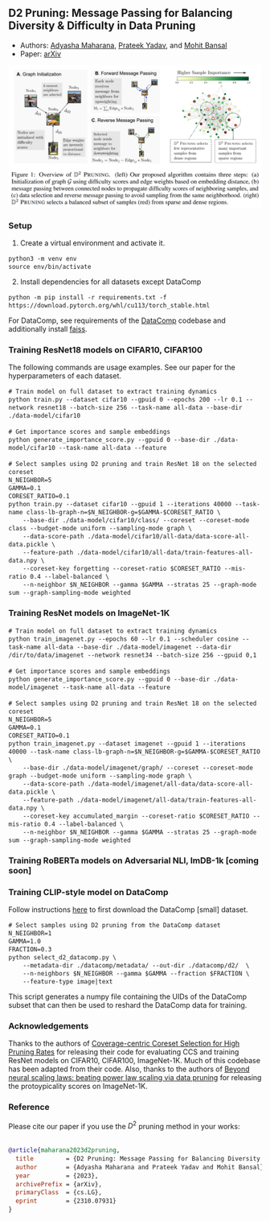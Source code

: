 ## D2 Pruning: Message Passing for Balancing Diversity & Difficulty in Data Pruning
* Authors: [Adyasha Maharana](https://adymaharana.github.io/), [Prateek Yadav](https://prateeky2806.github.io/), and [Mohit Bansal](https://www.cs.unc.edu/~mbansal/)
* Paper: [arXiv](https://arxiv.org/abs/2310.07931)

![image](./assets/d2_pruning_main.png)

### Setup

1. Create a virtual environment and activate it.
```
python3 -m venv env
source env/bin/activate
```
2. Install dependencies for all datasets except DataComp
```
python -m pip install -r requirements.txt -f https://download.pytorch.org/whl/cu113/torch_stable.html
```
For DataComp, see requirements of the [DataComp](https://github.com/mlfoundations/datacomp) codebase and additionally install [faiss](https://github.com/facebookresearch/faiss/blob/main/INSTALL.md).

### Training ResNet18 models on CIFAR10, CIFAR100
The following commands are usage examples. See our paper for the hyperparameters of each dataset.
```
# Train model on full dataset to extract training dynamics
python train.py --dataset cifar10 --gpuid 0 --epochs 200 --lr 0.1 --network resnet18 --batch-size 256 --task-name all-data --base-dir ./data-model/cifar10

# Get importance scores and sample embeddings
python generate_importance_score.py --gpuid 0 --base-dir ./data-model/cifar10 --task-name all-data --feature

# Select samples using D2 pruning and train ResNet 18 on the selected coreset
N_NEIGHBOR=5
GAMMA=0.1
CORESET_RATIO=0.1
python train.py --dataset cifar10 --gpuid 1 --iterations 40000 --task-name class-lb-graph-n=$N_NEIGHBOR-g=$GAMMA-$CORESET_RATIO \
    --base-dir ./data-model/cifar10/class/ --coreset --coreset-mode class --budget-mode uniform --sampling-mode graph \
    --data-score-path ./data-model/cifar10/all-data/data-score-all-data.pickle \
    --feature-path ./data-model/cifar10/all-data/train-features-all-data.npy \
    --coreset-key forgetting --coreset-ratio $CORESET_RATIO --mis-ratio 0.4 --label-balanced \
    --n-neighbor $N_NEIGHBOR --gamma $GAMMA --stratas 25 --graph-mode sum --graph-sampling-mode weighted
```


### Training ResNet models on ImageNet-1K
```
# Train model on full dataset to extract training dynamics
python train_imagenet.py --epochs 60 --lr 0.1 --scheduler cosine --task-name all-data --base-dir ./data-model/imagenet --data-dir /dir/to/data/imagenet --network resnet34 --batch-size 256 --gpuid 0,1

# Get importance scores and sample embeddings
python generate_importance_score.py --gpuid 0 --base-dir ./data-model/imagenet --task-name all-data --feature

# Select samples using D2 pruning and train ResNet 18 on the selected coreset
N_NEIGHBOR=5
GAMMA=0.1
CORESET_RATIO=0.1
python train_imagenet.py --dataset imagenet --gpuid 1 --iterations 40000 --task-name class-lb-graph-n=$N_NEIGHBOR-g=$GAMMA-$CORESET_RATIO \
    --base-dir ./data-model/imagenet/graph/ --coreset --coreset-mode graph --budget-mode uniform --sampling-mode graph \
    --data-score-path ./data-model/imagenet/all-data/data-score-all-data.pickle \
    --feature-path ./data-model/imagenet/all-data/train-features-all-data.npy \
    --coreset-key accumulated_margin --coreset-ratio $CORESET_RATIO --mis-ratio 0.4 --label-balanced \
    --n-neighbor $N_NEIGHBOR --gamma $GAMMA --stratas 25 --graph-mode sum --graph-sampling-mode weighted
```

### Training RoBERTa models on Adversarial NLI, ImDB-1k \[coming soon\]


### Training CLIP-style model on DataComp
Follow instructions [here](https://github.com/mlfoundations/datacomp) to first download the DataComp \[small\] dataset.
```
# Select samples using D2 pruning from the DataComp dataset
N_NEIGHBOR=1
GAMMA=1.0
FRACTION=0.3
python select_d2_datacomp.py \
    --metadata-dir ./datacomp/metadata/ --out-dir ./datacomp/d2/  \
    --n-neighbors $N_NEIGHBOR --gamma $GAMMA --fraction $FRACTION \
    --feature-type image|text
```
This script generates a numpy file containing the UIDs of the DataComp subset that can then be used to reshard the DataComp data for training.

### Acknowledgements
Thanks to the authors of [Coverage-centric Coreset Selection for High Pruning Rates](https://github.com/haizhongzheng/Coverage-centric-coreset-selection) for releasing their code for evaluating CCS and training ResNet models on CIFAR10, CIFAR100, ImageNet-1K. Much of this codebase has been adapted from their code. Also, thanks to the authors of [Beyond neural scaling laws: beating power law scaling via data pruning](https://github.com/rgeirhos/dataset-pruning-metrics) for releasing the protoypicality scores on ImageNet-1K.

### Reference
Please cite our paper if you use the $D^2$ pruning method in your works:
```bibtex

@article{maharana2023d2pruning,
  title         = {D2 Pruning: Message Passing for Balancing Diversity & Difficulty in Data Pruning},
  author        = {Adyasha Maharana and Prateek Yadav and Mohit Bansal},
  year          = {2023},
  archivePrefix = {arXiv},
  primaryClass  = {cs.LG},
  eprint        = {2310.07931}
}
```